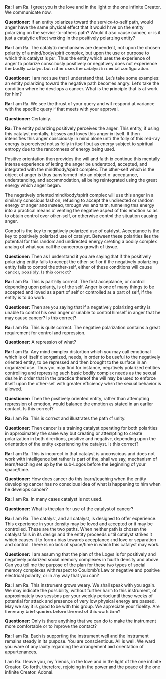 <p><strong>Ra:</strong> I am Ra. I greet you in the love and in the light of the one infinite Creator. We communicate now.</p>
<p><strong>Questioner:</strong> If an entity polarizes toward the service-to-self path, would anger have the same physical effect that it would have on the entity polarizing on the service-to-others path? Would it also cause cancer, or is it just a catalytic effect working in the positively polarizing entity?</p>
<p><strong>Ra:</strong> I am Ra. The catalytic mechanisms are dependent, not upon the chosen polarity of a mind/body/spirit complex, but upon the use or purpose to which this catalyst is put. Thus the entity which uses the experience of anger to polarize consciously positively or negatively does not experience the bodily catalyst but rather uses the catalyst in mental configuration.</p>
<p><strong>Questioner:</strong> I am not sure that I understand that. Let’s take some examples: an entity polarizing toward the negative path becomes angry. Let’s take the condition where he develops a cancer. What is the principle that is at work for him?</p>
<p><strong>Ra:</strong> I am Ra. We see the thrust of your query and will respond at variance with the specific query if that meets with your approval.</p>
<p><strong>Questioner:</strong> Certainly.</p>
<p><strong>Ra:</strong> The entity polarizing positively perceives the anger. This entity, if using this catalyst mentally, blesses and loves this anger in itself. It then intensifies this anger consciously in mind alone until the folly of this red-ray energy is perceived not as folly in itself but as energy subject to spiritual entropy due to the randomness of energy being used.</p>
<p>Positive orientation then provides the will and faith to continue this mentally intense experience of letting the anger be understood, accepted, and integrated with the mind/body/spirit complex. The other-self which is the object of anger is thus transformed into an object of acceptance, understanding, and accommodation, all being reintegrated using the great energy which anger began.</p>
<p>The negatively oriented mind/body/spirit complex will use this anger in a similarly conscious fashion, refusing to accept the undirected or random energy of anger and instead, through will and faith, funneling this energy into a practical means of venting the negative aspect of this emotion so as to obtain control over other-self, or otherwise control the situation causing anger.</p>
<p>Control is the key to negatively polarized use of catalyst. Acceptance is the key to positively polarized use of catalyst. Between these polarities lies the potential for this random and undirected energy creating a bodily complex analog of what you call the cancerous growth of tissue.</p>
<p><strong>Questioner:</strong> Then as I understand it you are saying that if the positively polarizing entity fails to accept the other-self or if the negatively polarizing entity fails to control the other-self, either of these conditions will cause cancer, possibly. Is this correct?</p>
<p><strong>Ra:</strong> I am Ra. This is partially correct. The first acceptance, or control depending upon polarity, is of the self. Anger is one of many things to be accepted and loved as a part of self or controlled as a part of self, if the entity is to do work.</p>
<p><strong>Questioner:</strong> Then are you saying that if a negatively polarizing entity is unable to control his own anger or unable to control himself in anger that he may cause cancer? Is this correct?</p>
<p><strong>Ra:</strong> I am Ra. This is quite correct. The negative polarization contains a great requirement for control and repression.</p>
<p><strong>Questioner:</strong> A repression of what?</p>
<p><strong>Ra:</strong> I am Ra. Any mind complex distortion which you may call emotional which is of itself disorganized, needs, in order to be useful to the negatively oriented entity, to be repressed and then brought to the surface in an organized use. Thus you may find for instance, negatively polarized entities controlling and repressing such basic bodily complex needs as the sexual desire in order that in the practice thereof the will may be used to enforce itself upon the other-self with greater efficiency when the sexual behavior is allowed.</p>
<p><strong>Questioner:</strong> Then the positively oriented entity, rather than attempting repression of emotion, would balance the emotion as stated in an earlier contact. Is this correct?</p>
<p><strong>Ra:</strong> I am Ra. This is correct and illustrates the path of unity.</p>
<p><strong>Questioner:</strong> Then cancer is a training catalyst operating for both polarities in approximately the same way but creating or attempting to create polarization in both directions, positive and negative, depending upon the orientation of the entity experiencing the catalyst. Is this correct?</p>
<p><strong>Ra:</strong> I am Ra. This is incorrect in that catalyst is unconscious and does not work with intelligence but rather is part of the, shall we say, mechanism of learn/teaching set up by the sub-Logos before the beginning of your space/time.</p>
<p><strong>Questioner:</strong> How does cancer do this learn/teaching when the entity developing cancer has no conscious idea of what is happening to him when he develops cancer?</p>
<p><strong>Ra:</strong> I am Ra. In many cases catalyst is not used.</p>
<p><strong>Questioner:</strong> What is the plan for use of the catalyst of cancer?</p>
<p><strong>Ra:</strong> I am Ra. The catalyst, and all catalyst, is designed to offer experience. This experience in your density may be loved and accepted or it may be controlled. These are the two paths. When neither path is chosen the catalyst fails in its design and the entity proceeds until catalyst strikes it which causes it to form a bias towards acceptance and love or separation and control. There is no lack of space/time in which this catalyst may work.</p>
<p><strong>Questioner:</strong> I am assuming that the plan of the Logos is for positively and negatively polarized social memory complexes in fourth density and above. Can you tell me the purpose of the plan for these two types of social memory complexes with respect to Coulomb’s Law or negative and positive electrical polarity, or in any way that you can?</p>
<p><strong>Ra:</strong> I am Ra. This instrument grows weary. We shall speak with you again. We may indicate the possibility, without further harm to this instrument, of approximately two sessions per your weekly period until these weeks of potential for attack and presence of very low physical energy are passed. May we say it is good to be with this group. We appreciate your fidelity. Are there any brief queries before the end of this work time?</p>
<p><strong>Questioner:</strong> Only is there anything that we can do to make the instrument more comfortable or to improve the contact?</p>
<p><strong>Ra:</strong> I am Ra. Each is supporting the instrument well and the instrument remains steady in its purpose. You are conscientious. All is well. We ward you ware of any laxity regarding the arrangement and orientation of appurtenances.</p>
<p>I am Ra. I leave you, my friends, in the love and in the light of the one infinite Creator. Go forth, therefore, rejoicing in the power and the peace of the one infinite Creator. Adonai.</p>